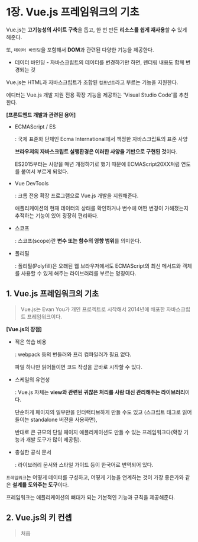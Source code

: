 # 1장. Vue.js 프레임워크의 기초

Vue.js는 **고기능성의 사이트 구축**을 돕고, 한 번 만든 **리소스를 쉽게 재사용**할 수 있게 해준다.

또, `데이터 바인딩`을 포함해서 **DOM**과 관련된 다양한 기능을 제공한다.

- 데이터 바인딩 - 자바스크립트의 데이터를 변경하기만 하면, 렌더링 내용도 함께 변경되는 것

Vue.js는 HTML과 자바스크립트가 조합된 `컴포넌트`라고 부르는 기능을 지원한다.

에디터는 Vue.js 개발 지원 전용 확장 기능을 제공하는 'Visual Studio Code'를 추천한다.

**[프론트엔드 개발과 관련된 용어]**

- ECMAScript / ES

  : 국제 표준화 단체인 Ecma International에서 책정한 자바스크립트의 표준 사양

  **브라우저의 자바스크립트 실행환경은 이러한 사양을 기반으로 구현된 것**이다.

  ES2015부터는 사양을 매년 개정하기로 했기 때문에 ECMAScript20XX처럼 연도를 붙여서 부르게 되었다.

- Vue DevTools

  : 크롬 전용 확장 프로그램으로 Vue.js 개발을 지원해준다.

  애플리케이션의 현재 데이터의 상태를 확인하거나 변수에 어떤 변경이 가해졌는지 추적하는 기능이 있어 굉장히 편리하다.

- 스코프

  : 스코프(scope)란 **변수 또는 함수의 영향 범위**를 의미한다.

- 폴리필

  : 폴리필(Polyfill)은 오래된 웹 브라우저에서도 ECMAScript의 최신 메서드와 객체를 사용할 수 있게 해주는 라이브러리를 부르는 명칭이다.

## 1. Vue.js 프레임워크의 기초

> Vue.js는 Evan You가 개인 프로젝트로 시작해서 2014년에 배포한 자바스크립트 프레임워크이다.

**[Vue.js의 장점]**

- 적은 학습 비용

  : webpack 등의 번들러와 프리 컴파일러가 필요 없다.

  파일 하나만 읽어들이면 코드 작성을 곧바로 시작할 수 있다.

- 스케일의 유연성

  : Vue.js 자체는 **view와 관련된 귀찮은 처리를 사람 대신 관리해주는 라이브러리**이다. 

  단순하게 페이지의 일부만을 인터랙티브하게 만들 수도 있고 (스크립트 태그로 읽어 들이는 standalone 버전을 사용하면),

  반대로 큰 규모의 단일 페이지 애플리케이션도 만들 수 있는 프레임워크다(확장 기능과 개발 도구가 많이 제공됨).

- 충실한 공식 문서

  : 라이브러리 문서와 스타일 가이드 등이 한국어로 번역되어 있다.



`프레임워크`는 어떻게 데이터를 구성하고, 어떻게 기능을 연계하는 것이 가장 좋은가와 같은 **설계를 도와주는 도구**이다.

프레임워크는 애플리케이션의 뼈대가 되는 기본적인 기능과 규칙을 제공해준다.



## 2. Vue.js의 키 컨셉

> 처음 